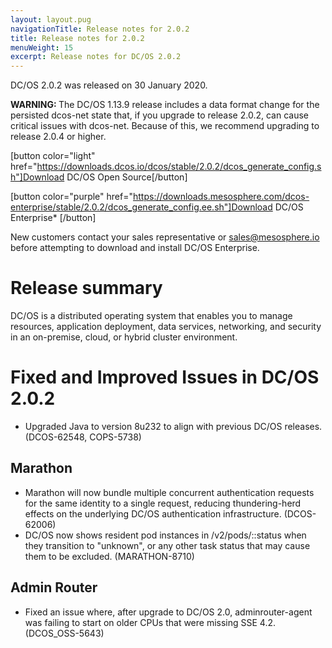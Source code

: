 ```yaml
---
layout: layout.pug
navigationTitle: Release notes for 2.0.2
title: Release notes for 2.0.2
menuWeight: 15
excerpt: Release notes for DC/OS 2.0.2
---
```

DC/OS 2.0.2 was released on 30 January 2020.

<p class="message--warning"><strong>WARNING: </strong>The DC/OS 1.13.9 release includes a data format change for the persisted dcos-net state that, if you upgrade to release 2.0.2, can cause critical issues with dcos-net. Because of this, we recommend upgrading to release 2.0.4 or higher.</p>

[button color="light" href="https://downloads.dcos.io/dcos/stable/2.0.2/dcos_generate_config.sh"]Download DC/OS Open Source[/button]

[button color="purple" href="https://downloads.mesosphere.com/dcos-enterprise/stable/2.0.2/dcos_generate_config.ee.sh"]Download DC/OS Enterprise* [/button]

New customers contact your sales representative or <a href="mailto:sales@mesosphere.io">sales@mesosphere.io</a> before attempting to download and install DC/OS Enterprise.

# Release summary
DC/OS is a distributed operating system that enables you to manage resources, application deployment, data services, networking, and security in an on-premise, cloud, or hybrid cluster environment.

# Fixed and Improved Issues in DC/OS 2.0.2

- Upgraded Java to version 8u232 to align with previous DC/OS releases. (DCOS-62548, COPS-5738)

## Marathon 
- Marathon will now bundle multiple concurrent authentication requests for the same identity to a single request, reducing thundering-herd effects on the underlying DC/OS authentication infrastructure. (DCOS-62006) 
- DC/OS now shows resident pod instances in /v2/pods/::status when they transition to "unknown", or any other task status that may cause them to be excluded. (MARATHON-8710)

## Admin Router

- Fixed an issue where, after upgrade to DC/OS 2.0, adminrouter-agent was failing to start on older CPUs that were missing SSE 4.2. (DCOS_OSS-5643)
